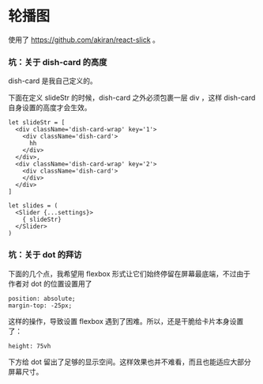 # 轮播图

使用了 https://github.com/akiran/react-slick 。

### 坑：关于 dish-card 的高度

dish-card 是我自己定义的。

下面在定义 slideStr 的时候，dish-card 之外必须包裹一层 div ，这样 dish-card 自身设置的高度才会生效。

```
let slideStr = [
  <div className='dish-card-wrap' key='1'>
    <div className='dish-card'>
      hh
    </div>
  </div>,
  <div className='dish-card-wrap' key='2'>
    <div className='dish-card'>
    </div>
  </div>
]

let slides = (
  <Slider {...settings}>
    { slideStr}
  </Slider>
)
```

### 坑：关于 dot 的拜访

下面的几个点，我希望用 flexbox 形式让它们始终停留在屏幕最底端，不过由于作者对 dot 的位置设置用了

```
position: absolute;
margin-top: -25px;
```

这样的操作，导致设置 flexbox 遇到了困难。所以，还是干脆给卡片本身设置了：

```
height: 75vh
```

下方给 dot 留出了足够的显示空间。这样效果也并不难看，而且也能适应大部分屏幕尺寸。
